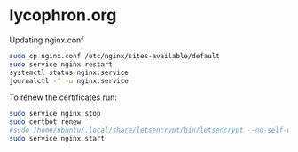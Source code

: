 # lycophron.org

Updating nginx.conf
```bash
sudo cp nginx.conf /etc/nginx/sites-available/default 
sudo service nginx restart
systemctl status nginx.service
journalctl -f -u nginx.service
```

To renew the certificates run:
```bash
sudo service nginx stop
sudo certbot renew
#sudo /home/ubuntu/.local/share/letsencrypt/bin/letsencrypt --no-self-upgrade renew -nvv --standalone
sudo service nginx start
```
